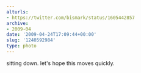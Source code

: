 ```yaml
---
alturls:
- https://twitter.com/bismark/status/1605442857
archive:
- 2009-04
date: '2009-04-24T17:09:44+00:00'
slug: '1240592984'
type: photo
---
```


sitting down. let's hope this moves quickly.
